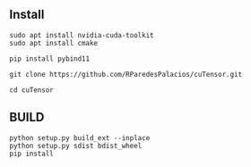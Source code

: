 
## Install

```console
sudo apt install nvidia-cuda-toolkit
sudo apt install cmake

pip install pybind11

git clone https://github.com/RParedesPalacios/cuTensor.git

cd cuTensor

```

## BUILD

```console
python setup.py build_ext --inplace 
python setup.py sdist bdist_wheel
pip install 
```